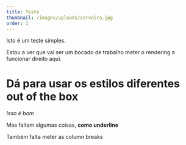 ```yaml
---
title: Teste
thumbnail: /images/uploads/cerveira.jpg
order: 1
---
```

Isto é um teste simples.

Estou a ver que vai ser um bocado de trabalho meter o rendering a funcionar direito aqui.

# Dá para usar os estilos diferentes out of the box

*Isso é bom*

Mas faltam algumas coisas, **como underline**

Também falta meter as column breaks
